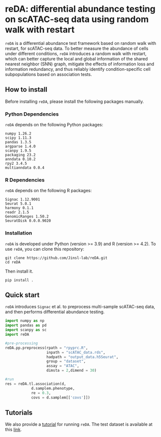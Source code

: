 # reDA: differential abundance testing on scATAC-seq data using random walk with restart
 `reDA` is a differential abundance test framework based on random walk with restart, for scATAC-seq data. To better measure the abundance of cells under different conditions, `reDA` introduces a random walk with restart, which can better capture the local and global information of the shared nearest neighbor (SNN) graph, mitigate the effects of information loss and information redundancy, and thus reliably identify condition-specific cell subpopulations based on association tests.
## How to install
Before installing `reDA`, please install the following packages manually.
### Python Dependencies
`reDA` depends on the following Python packages:
```
numpy 1.26.2
scipy 1.11.3
pandas 1.3.5
argparse 1.4.0
scanpy 1.9.5
packaging 23.2
anndata 0.10.2
rpy2 3.4.5
multianndata 0.0.4
```
### R Dependencies
`reDA` depends on the following R packages:
```
Signac 1.12.9001
Seurat 5.0.1
harmony 0.1.1
readr 2.1.5
GenomicRanges 1.50.2
SeuratDisk 0.0.0.9020
```
### Installation
`reDA` is developed under Python (version >= 3.9) and R (version >= 4.2). To use `reDA`, you can clone this repository:
```
git clone https://github.com/Jinsl-lab/reDA.git 
cd reDA
```
Then install it.
```
pip install .
```
## Quick start
`reDA` introduces `Signac` et al. to preprocess multi-sample scATAC-seq data, and then performs differential abundance testing.
```python
import numpy as np
import pandas as pd
import scanpy as sc
import reDA

#pre-processing
reDA.pp.preprocess(rpath = "rpyprc.R",  
                   inpath = "scATAC_data.rds",  
                   hadpath = "output_data.h5Seurat", 
                   group = "dataset", 
                   assay = "ATAC",
                   dimsta = 2,dimend = 30)

#run
res = reDA.tl.association(d,                   
            d.samplem.phenotype,  
            re = 0.3,                         
            covs = d.samplem[['covs']])
```
## Tutorials
We also provide a [tutorial](https://github.com/Jinsl-lab/reDA/blob/main/demo/demo.ipynb) for running `reDA`. The test dataset is available at this [link](https://drive.google.com/drive/folders/1fGXggNzc_WQ39fbi9sx2dqIaO2QzeLy9).

